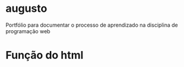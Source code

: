 # augusto
Portfólio para documentar o processo de aprendizado na disciplina de programação web

<title> Formulário </title>
<html> 
  <head>
    <title> Programação web </title>
  </head>
  
  <body>
    <h1> Função do html </h1>
  </body>  
  
</html> 
